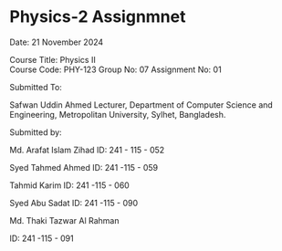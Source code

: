 # Physics-2 Assignmnet 

Date: 21 November 2024

Course Title: Physics II  
Course Code: PHY-123 
Group No: 07 
Assignment No: 01

Submitted To:

Safwan Uddin Ahmed 
Lecturer,
Department of Computer Science and Engineering, 
Metropolitan University, Sylhet, Bangladesh. 

Submitted by:

Md. Arafat Islam Zihad 
ID: 241 - 115 - 052

Syed Tahmed Ahmed 
ID: 241 -115 - 059

Tahmid Karim 
ID: 241 -115 - 060

Syed Abu Sadat 
ID: 241 -115 - 090

Md. Thaki Tazwar Al Rahman

ID: 241 -115 - 091

